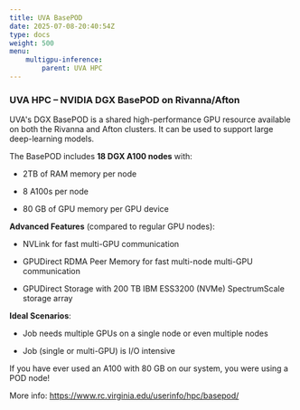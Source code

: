 ```yaml
---
title: UVA BasePOD
date: 2025-07-08-20:40:54Z
type: docs 
weight: 500
menu: 
    multigpu-inference:
        parent: UVA HPC 
---
```


### UVA HPC – NVIDIA DGX BasePOD on Rivanna/Afton

UVA's DGX BasePOD is a shared high-performance GPU resource available on both the Rivanna and Afton clusters. It can be used to support large deep-learning models. 

The BasePOD includes __18 DGX A100 nodes__ with:

* 2TB of RAM memory per node

* 8 A100s per node

* 80 GB of GPU memory per GPU device

__Advanced Features__ (compared to regular GPU nodes):

* NVLink for fast multi-GPU communication

* GPUDirect RDMA Peer Memory for fast multi-node multi-GPU communication

* GPUDirect Storage with 200 TB IBM ESS3200 (NVMe) SpectrumScale storage array

__Ideal Scenarios__:

* Job needs multiple GPUs on a single node or even multiple nodes

* Job (single or multi-GPU) is I/O intensive

If you have ever used an A100 with 80 GB on our system, you were using a POD node!

More info: https://www.rc.virginia.edu/userinfo/hpc/basepod/

